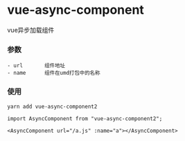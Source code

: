 # vue-async-component
vue异步加载组件
### 参数
    - url       组件地址
    - name      组件在umd打包中的名称

### 使用
```
yarn add vue-async-component2

import AsyncComponent from "vue-async-component2";

<AsyncComponent url="/a.js" :name="a"></AsyncComponent>
```
